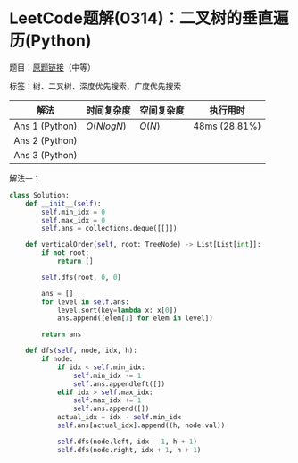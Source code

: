 # LeetCode题解(0314)：二叉树的垂直遍历(Python)

题目：[原题链接](https://leetcode-cn.com/problems/binary-tree-vertical-order-traversal/)（中等）

标签：树、二叉树、深度优先搜索、广度优先搜索

| 解法           | 时间复杂度 | 空间复杂度 | 执行用时      |
| -------------- | ---------- | ---------- | ------------- |
| Ans 1 (Python) | $O(NlogN)$ | $O(N)$     | 48ms (28.81%) |
| Ans 2 (Python) |            |            |               |
| Ans 3 (Python) |            |            |               |

解法一：

```python
class Solution:
    def __init__(self):
        self.min_idx = 0
        self.max_idx = 0
        self.ans = collections.deque([[]])

    def verticalOrder(self, root: TreeNode) -> List[List[int]]:
        if not root:
            return []

        self.dfs(root, 0, 0)

        ans = []
        for level in self.ans:
            level.sort(key=lambda x: x[0])
            ans.append([elem[1] for elem in level])

        return ans

    def dfs(self, node, idx, h):
        if node:
            if idx < self.min_idx:
                self.min_idx -= 1
                self.ans.appendleft([])
            elif idx > self.max_idx:
                self.max_idx += 1
                self.ans.append([])
            actual_idx = idx - self.min_idx
            self.ans[actual_idx].append((h, node.val))

            self.dfs(node.left, idx - 1, h + 1)
            self.dfs(node.right, idx + 1, h + 1)
```